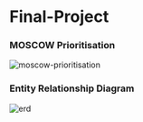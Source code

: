 # Final-Project


### MOSCOW Prioritisation

![moscow-prioritisation](https://github.com/makhdoomshabir/Final-Project/blob/main/documentation/Screenshot%20from%202020-10-14%2016-08-10.png)

### Entity Relationship Diagram
![erd](https://github.com/makhdoomshabir/Final-Project/blob/main/documentation/project_three_erd.png)

